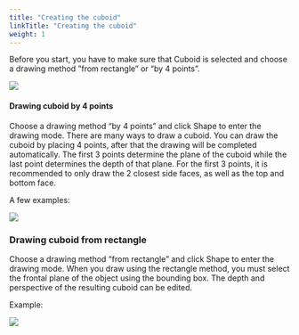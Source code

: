 ```yaml
---
title: "Creating the cuboid"
linkTitle: "Creating the cuboid"
weight: 1
---
```


Before you start, you have to make sure that Cuboid is selected
and choose a drawing method ”from rectangle” or “by 4 points”.

![](/images/image091.jpg)

#### Drawing cuboid by 4 points

Choose a drawing method “by 4 points” and click Shape to enter the drawing mode. There are many ways to draw a cuboid.
You can draw the cuboid by placing 4 points, after that the drawing will be completed automatically.
The first 3 points determine the plane of the cuboid while the last point determines the depth of that plane.
For the first 3 points, it is recommended to only draw the 2 closest side faces, as well as the top and bottom face.

A few examples:

![](/images/image177_mapillary_vistas.jpg)

### Drawing cuboid from rectangle

Choose a drawing method “from rectangle” and click Shape to enter the drawing mode.
When you draw using the rectangle method, you must select the frontal plane of the object using the bounding box.
The depth and perspective of the resulting cuboid can be edited.

Example:

![](/images/image182_mapillary_vistas.jpg)